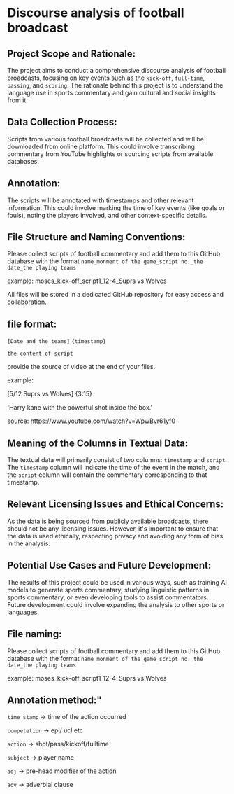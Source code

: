 # Discourse analysis of football broadcast


## Project Scope and Rationale:
The project aims to conduct a comprehensive discourse analysis of football broadcasts, focusing on key events such as the `kick-off`, `full-time`, `passing`, and `scoring`. The rationale behind this project is to understand the language use in sports commentary and gain cultural and social insights from it.

## Data Collection Process:
Scripts from various football broadcasts will be collected and will be downloaded from online platform. This could involve transcribing commentary from YouTube highlights or sourcing scripts from available databases.

## Annotation:
The scripts will be annotated with timestamps and other relevant information. This could involve marking the time of key events (like goals or fouls), noting the players involved, and other context-specific details.

## File Structure and Naming Conventions:
Please collect scripts of football commentary and add them to this GitHub database with the format `name_monment of the game_script no._the date_the playing teams`

example: moses_kick-off_script1_12-4_Suprs vs Wolves

All files will be stored in a dedicated GitHub repository for easy access and collaboration.

## file format: 
`[Date and the teams]` `{timestamp}`

`the content of script`

provide the source of video at the end of your files.

example: 

[5/12 Suprs vs Wolves] {3:15} 

'Harry kane with the powerful shot inside the box.'

source: https://www.youtube.com/watch?v=WpwBvr61yf0

## Meaning of the Columns in Textual Data:
The textual data will primarily consist of two columns: `timestamp` and `script`. The `timestamp` column will indicate the time of the event in the match, and the `script` column will contain the commentary corresponding to that timestamp.

## Relevant Licensing Issues and Ethical Concerns:
As the data is being sourced from publicly available broadcasts, there should not be any licensing issues. However, it's important to ensure that the data is used ethically, respecting privacy and avoiding any form of bias in the analysis.

## Potential Use Cases and Future Development:
The results of this project could be used in various ways, such as training AI models to generate sports commentary, studying linguistic patterns in sports commentary, or even developing tools to assist commentators. Future development could involve expanding the analysis to other sports or languages.

## File naming:
Please collect scripts of football commentary and add them to this GitHub database with the format `name_monment of the game_script no._the date_the playing teams`

example: moses_kick-off_script1_12-4_Suprs vs Wolves



## Annotation method:"

`time stamp` -> time of the action occurred

`competetion` -> epl/ ucl etc

`action` -> shot/pass/kickoff/fulltime

`subject` -> player name

`adj` -> pre-head modifier of the action

`adv` -> adverbial clause
